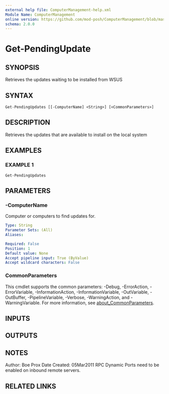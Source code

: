 ```yaml
---
external help file: ComputerManagement-help.xml
Module Name: ComputerManagement
online version: https://github.com/mod-posh/ComputerManagement/blob/master/docs/Get-PendingUpdate.md#get-pendingupdate
schema: 2.0.0
---
```


# Get-PendingUpdate

## SYNOPSIS
Retrieves the updates waiting to be installed from WSUS

## SYNTAX

```
Get-PendingUpdates [[-ComputerName] <String>] [<CommonParameters>]
```

## DESCRIPTION
Retrieves the updates that are available to install on the local system

## EXAMPLES

### EXAMPLE 1
```
Get-PendingUpdates
```

## PARAMETERS

### -ComputerName
Computer or computers to find updates for.

```yaml
Type: String
Parameter Sets: (All)
Aliases:

Required: False
Position: 1
Default value: None
Accept pipeline input: True (ByValue)
Accept wildcard characters: False
```

### CommonParameters
This cmdlet supports the common parameters: -Debug, -ErrorAction, -ErrorVariable, -InformationAction, -InformationVariable, -OutVariable, -OutBuffer, -PipelineVariable, -Verbose, -WarningAction, and -WarningVariable. For more information, see [about_CommonParameters](http://go.microsoft.com/fwlink/?LinkID=113216).

## INPUTS

## OUTPUTS

## NOTES
Author: Boe Prox
Date Created: 05Mar2011
RPC Dynamic Ports need to be enabled on inbound remote servers.

## RELATED LINKS
